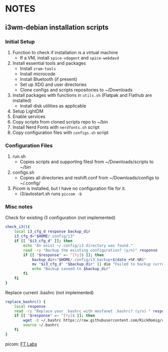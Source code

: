 # NOTES
## i3wm-debian installation scripts

### Initial Setup
1. Function to check if installation is a virtual machine
	- If a VM, install `spice-vdagent` and `spice-webdavd`
2. Install essential tools and packages
	- Install `zram-tools`
	- Install microcode
	- Install Bluetooth (if present)
	- Set up XDG and user directories
	- Clone configs and scripts repositories to ~/Downloads
3. Install packages with functions in `utils.sh` (Flatpak and Flathub are installed)
	- Install disk utilities as applicable
4. Setup LightDM
5. Enable services
6. Copy scripts from cloned scripts repo to ~/bin
7. Install Nerd Fonts with `nerdfonts.sh` script
8. Copy configuration files with `configs.sh` script

### Configuration Files
1. run.sh
	- Copies scripts and supporting filesl from ~/Downloads/scripts to ~/bin
2. configs.sh
	- Copies all directories and reshift.conf from ~/Downloads/configs to ~/.config/
3. Picom is installed, but I have no configuration file for it.
	- i3/autostart.sh runs `piccom -b`

### Misc notes
Check for existing i3 configuration (not implemented)
```bash
check_i3(){
	local i3_cfg_d response backup_dir
	i3_cfg_d="$HOME/.config/i3"
	if [[ "$i3_cfg_d" ]]; then
		echo "An exist ~/.config/i3 directory was found."
		read -rp "Backup the existing configuration? (y/n)" response
		if [[ "$response" =~ ^[Yy]$ ]]; then
			backup_dir="$HOME/.config/i3_backup+$(date +%F-%R)"
			mv "$i3_cfg_d" "$backup_dir" || die "Failed to backup current config" 1
			echo "Backup saveed to $backup_dir"
		fi
	fi
}
```
Replace current .bashrc (not implemented)
```bash
replace_bashrc() {
	local response
	read -rp "Replace your .bashrc with mosfanet .bashrc? (y/n) " response
	if [[ "$response" =~ ^[Yy]$ ]]; then
		wget -O ~/.bashrc https://raw.githubusercontent.com/RickRomig/configs/refs/heads/main/.bashrc
		source ~/.bashrc
	fi
}
```
picom: [FT Labs](https://github.com/FTLabs)
